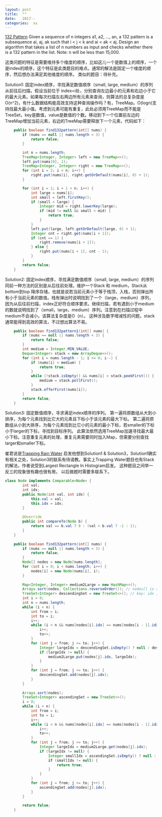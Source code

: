 ```yaml
---
layout: post
title:  ""
date:   2017-- 
categories:  xx 
---
```



[132 Pattern](https://leetcode.com/problems/132-pattern/#/description)
Given a sequence of n integers a1, a2, ..., an, a 132 pattern is a subsequence ai, aj, ak such that i < j < k and ai < ak < aj. Design an algorithm that takes a list of n numbers as input and checks whether there is a 132 pattern in the list.
Note: n will be less than 15,000.

这类问题的特征是需要维持多个维度的顺序，比如这儿一个是数值上的顺序，一个是index的顺序，这个特征是此类题目的难点。通常的解法是固定一个维度的顺序，然后想办法满足其他维度的顺序。
类似的题目：待补充。

Solution1:  固定index顺序，寻找满足数值顺序（small, large, medium）的序列
从前往后扫描，假设当前位于 index=i处，分别查询左边最小的元素和右边小于它的最大元素。如果每次扫描左右两边所有元素来查询，则算法的总复杂度是O(n^2)，有什么数据结构能高效支持这种查询操作吗？有，TreeMap。O(logn)支持找最大最小值。考虑到元素可能有重复，此处必须用TreeMap而不能是TreeSet，key是数值，value是数值的个数。移动到下一个位置前左边的TreeMap增加当前元素，右边的TreeMap需要释放下一个元素，代码如下：
```java
	public boolean find132pattern(int[] nums) {
        if (nums == null || nums.length < 3) {
            return false;
        }

        int n = nums.length;
        TreeMap<Integer, Integer> left = new TreeMap<>();
        left.put(nums[0], 1);
        TreeMap<Integer, Integer> right = new TreeMap<>();
        for (int i = 2; i < n; i++) {
            right.put(nums[i], right.getOrDefault(nums[i], 0) + 1);
        }

        for (int i = 1; i + 1 < n; i++) {
            int large = nums[i];
            int small = left.firstKey();
            if (small < large) {
				Integer mid = right.lowerKey(large);
				if (mid != null && small < mid) {
					return true;
				}
            }
            left.put(large, left.getOrDefault(large, 0) + 1);
            Integer cnt = right.get(nums[i + 1]);
            if (cnt == 1) {
            	right.remove(nums[i + 1]);
            } else {
            	right.put(nums[i + 1], cnt - 1);
            }
        }
        return false;
    }
```

Solution2:  固定index顺序，寻找满足数值顺序（small, large, medium）的序列
同前一种方法的区别是从后往前处理。维护一个Stack 和 medium，Stack从bottom到top 降序存储，也就是说若当前元素小于等于栈顶，入栈，否则弹出所有小于当前元素的数值。栈有弹出时说明找到了一个（large，medium）序列，因为从后往前扫描，index正好符合顺序要求。继续扫描，若有遇到小于medium的数就说明找到了（small，large，medium）序列。注意到在扫描过程中medium不会减小。该算法复杂度是O（n）。
这种涉及数字增减性的问题，stack通常能得到高效的算法，不过想出算法不易。
```Java
	public boolean find132pattern1(int[] nums) {
        if (nums == null || nums.length < 3) {
            return false;
        }
        int medium = Integer.MIN_VALUE;
        Deque<Integer> stack = new ArrayDeque<>();
        for (int i = nums.length - 1; i >= 0; i--) {
            if (nums[i] < medium) {
                return true;
            }
            while (!stack.isEmpty() && nums[i] > stack.peekFirst()) {
                medium = stack.pollFirst();
            }
            stack.offerFirst(nums[i]);
        }
        return false;
    }
```

Solution3: 固定数值顺序，寻求满足index顺序的序列。
第一遍将原数组从大到小排序，为每个元素找到比它大的元素且下标小于该元素的最大下标。
第二遍将原数组从小到大排序，为每个元素找到比它小的元素的最小下标，若smaller的下标小于larger的下标，寻找到目标序列。
此算法依然选用TreeMap加速寻找最大最小下标。注意重复元素的处理，重复元素需要同时加入Map，但需要分别查找larger和smaller下标。

崔君说是[Trapping Rain Water](https://leetcode.com/problems/trapping-rain-water/#/solutions) 启发他想到Solution1 & Solution3，Solution1确实有相关之处，Solution3的联系有待请教。事实上Trapping Water题目也有Stack的解法，作者说受到Largest Rectangle In Histogram启发。 这种题目之间举一反三的现象很有趣也很有用， 以后做题时需要多联系下。

```java
class Node implements Comparable<Node> {
        int val;
        int idx;
        public Node(int val, int idx) {
            this.val = val;
            this.idx = idx;
        }
        
        @Override
        public int compareTo(Node b) {
            return val == b.val ? 0 : (val < b.val ? -1 : 1);
        }
    }
    
    public boolean find132pattern(int[] nums) {
        if (nums == null || nums.length < 3) {
            return false;
        }
        Node[] nodes = new Node[nums.length];
        for (int i = 0; i < nums.length; i++) {
            nodes[i] = new Node(nums[i], i);
        }
        
        Map<Integer, Integer> medium2Large = new HashMap<>();
        Arrays.sort(nodes, Collections.reverseOrder()); // nodes[] is sorted descending in value
        TreeSet<Integer> descendingSet = new TreeSet<>(); // key: idx , val: nums[idx]
        int i = 0;
        int n = nums.length;
        while (i < n) {
            int from = i;
            int to = i;
            i++;
            while (i < n && nums[nodes[i].idx] == nums[nodes[i - 1].idx]) {
                i++;
                to++;
            }
            for (int j = from; j <= to; j++) {
                Integer largeIdx = descendingSet.isEmpty() ? null : descendingSet.lower(nodes[j].idx);
                if (largeIdx != null) {
                    medium2Large.put(nodes[j].idx, largeIdx);
                }
            }
            for (int j = from; j <= to; j++) {
            	descendingSet.add(nodes[j].idx);
            }
        }
        
        Arrays.sort(nodes);
        TreeSet<Integer> ascendingSet = new TreeSet<>();
        i = 0;
        while (i < n) {
            int from = i;
            int to = i;
            i++;
            while (i < n && nums[nodes[i].idx] == nums[nodes[i - 1].idx]) {
                i++;
                to++;
            }
            for (int j = from; j <= to; j++) {
                Integer largeIdx = medium2Large.get(nodes[j].idx);
                if (largeIdx != null) {
                    Integer smallIdx = ascendingSet.isEmpty() ? null : ascendingSet.lower(largeIdx);
                    if (smallIdx != null) {
                        return true;
                    }
                }
            }
            for (int j = from; j <= to; j++) {
            	ascendingSet.add(nodes[j].idx);
            }
        }
        
        return false;
    }

```









